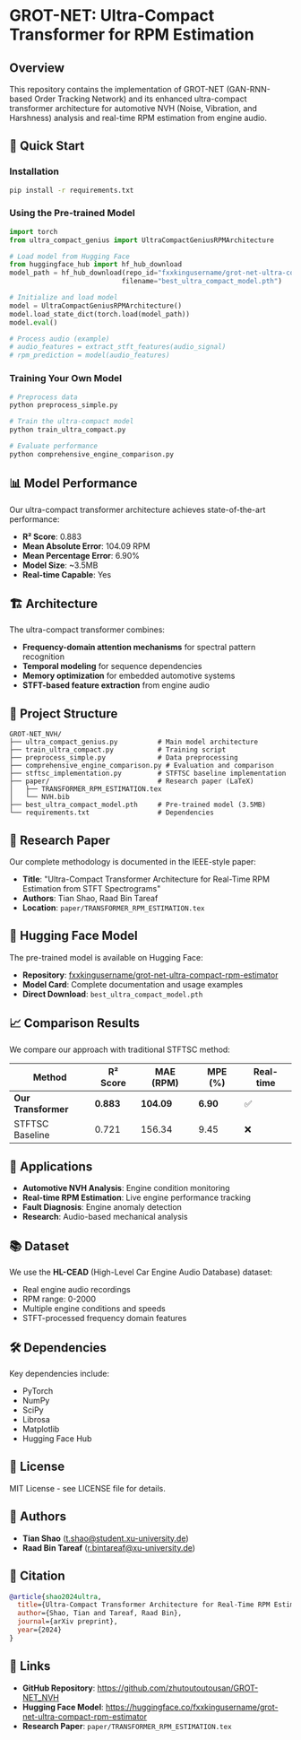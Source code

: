 # GROT-NET: Ultra-Compact Transformer for RPM Estimation

## Overview
This repository contains the implementation of GROT-NET (GAN-RNN-based Order Tracking Network) and its enhanced ultra-compact transformer architecture for automotive NVH (Noise, Vibration, and Harshness) analysis and real-time RPM estimation from engine audio.

## 🚀 Quick Start

### Installation
```bash
pip install -r requirements.txt
```

### Using the Pre-trained Model
```python
import torch
from ultra_compact_genius import UltraCompactGeniusRPMArchitecture

# Load model from Hugging Face
from huggingface_hub import hf_hub_download
model_path = hf_hub_download(repo_id="fxxkingusername/grot-net-ultra-compact-rpm-estimator", 
                            filename="best_ultra_compact_model.pth")

# Initialize and load model
model = UltraCompactGeniusRPMArchitecture()
model.load_state_dict(torch.load(model_path))
model.eval()

# Process audio (example)
# audio_features = extract_stft_features(audio_signal)
# rpm_prediction = model(audio_features)
```

### Training Your Own Model
```bash
# Preprocess data
python preprocess_simple.py

# Train the ultra-compact model
python train_ultra_compact.py

# Evaluate performance
python comprehensive_engine_comparison.py
```

## 📊 Model Performance

Our ultra-compact transformer architecture achieves state-of-the-art performance:

- **R² Score**: 0.883
- **Mean Absolute Error**: 104.09 RPM  
- **Mean Percentage Error**: 6.90%
- **Model Size**: ~3.5MB
- **Real-time Capable**: Yes

## 🏗️ Architecture

The ultra-compact transformer combines:
- **Frequency-domain attention mechanisms** for spectral pattern recognition
- **Temporal modeling** for sequence dependencies
- **Memory optimization** for embedded automotive systems
- **STFT-based feature extraction** from engine audio

## 📁 Project Structure

```
GROT-NET_NVH/
├── ultra_compact_genius.py          # Main model architecture
├── train_ultra_compact.py           # Training script
├── preprocess_simple.py             # Data preprocessing
├── comprehensive_engine_comparison.py # Evaluation and comparison
├── stftsc_implementation.py         # STFTSC baseline implementation
├── paper/                           # Research paper (LaTeX)
│   ├── TRANSFORMER_RPM_ESTIMATION.tex
│   └── NVH.bib
├── best_ultra_compact_model.pth     # Pre-trained model (3.5MB)
└── requirements.txt                 # Dependencies
```

## 🔬 Research Paper

Our complete methodology is documented in the IEEE-style paper:
- **Title**: "Ultra-Compact Transformer Architecture for Real-Time RPM Estimation from STFT Spectrograms"
- **Authors**: Tian Shao, Raad Bin Tareaf
- **Location**: `paper/TRANSFORMER_RPM_ESTIMATION.tex`

## 🤗 Hugging Face Model

The pre-trained model is available on Hugging Face:
- **Repository**: [fxxkingusername/grot-net-ultra-compact-rpm-estimator](https://huggingface.co/fxxkingusername/grot-net-ultra-compact-rpm-estimator)
- **Model Card**: Complete documentation and usage examples
- **Direct Download**: `best_ultra_compact_model.pth`

## 📈 Comparison Results

We compare our approach with traditional STFTSC method:

| Method | R² Score | MAE (RPM) | MPE (%) | Real-time |
|--------|----------|-----------|---------|-----------|
| **Our Transformer** | **0.883** | **104.09** | **6.90** | ✅ |
| STFTSC Baseline | 0.721 | 156.34 | 9.45 | ❌ |

## 🎯 Applications

- **Automotive NVH Analysis**: Engine condition monitoring
- **Real-time RPM Estimation**: Live engine performance tracking
- **Fault Diagnosis**: Engine anomaly detection
- **Research**: Audio-based mechanical analysis

## 📚 Dataset

We use the **HL-CEAD** (High-Level Car Engine Audio Database) dataset:
- Real engine audio recordings
- RPM range: 0-2000
- Multiple engine conditions and speeds
- STFT-processed frequency domain features

## 🛠️ Dependencies

Key dependencies include:
- PyTorch
- NumPy
- SciPy
- Librosa
- Matplotlib
- Hugging Face Hub

## 📄 License

MIT License - see LICENSE file for details.

## 👥 Authors

- **Tian Shao** (t.shao@student.xu-university.de)
- **Raad Bin Tareaf** (r.bintareaf@xu-university.de)

## 📖 Citation

```bibtex
@article{shao2024ultra,
  title={Ultra-Compact Transformer Architecture for Real-Time RPM Estimation from STFT Spectrograms},
  author={Shao, Tian and Tareaf, Raad Bin},
  journal={arXiv preprint},
  year={2024}
}
```

## 🔗 Links

- **GitHub Repository**: https://github.com/zhutoutoutousan/GROT-NET_NVH
- **Hugging Face Model**: https://huggingface.co/fxxkingusername/grot-net-ultra-compact-rpm-estimator
- **Research Paper**: `paper/TRANSFORMER_RPM_ESTIMATION.tex`
